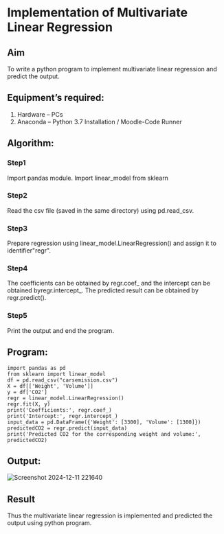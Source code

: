 # Implementation of Multivariate Linear Regression
## Aim
To write a python program to implement multivariate linear regression and predict the output.
## Equipment’s required:
1.	Hardware – PCs
2.	Anaconda – Python 3.7 Installation / Moodle-Code Runner
## Algorithm:
### Step1
Import pandas module. Import linear_model from sklearn
### Step2
Read the csv file (saved in the same directory) using pd.read_csv.
### Step3
Prepare regression using linear_model.LinearRegression() and assign it to identifier"regr".
### Step4
The coefficients can be obtained by regr.coef_ and the intercept can be obtained byregr.intercept_. The predicted result can be obtained by regr.predict().
### Step5
Print the output and end the program.
## Program:
```
import pandas as pd
from sklearn import linear_model
df = pd.read_csv("carsemission.csv")
X = df[['Weight', 'Volume']]
y = df['CO2']
regr = linear_model.LinearRegression()
regr.fit(X, y)
print('Coefficients:', regr.coef_)
print('Intercept:', regr.intercept_)
input_data = pd.DataFrame({'Weight': [3300], 'Volume': [1300]})
predictedCO2 = regr.predict(input_data)
print('Predicted CO2 for the corresponding weight and volume:', predictedCO2)

```
## Output:
![Screenshot 2024-12-11 221640](https://github.com/user-attachments/assets/d4a10dba-6475-4dd1-836c-619887ad8a2b)
## Result
Thus the multivariate linear regression is implemented and predicted the output using python program.
